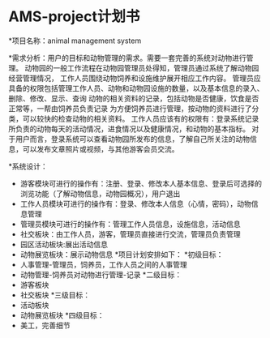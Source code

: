 # AMS-project计划书
*项目名称：animal management system

*需求分析：用户的目标和动物管理的需求。需要一套完善的系统对动物进行管理。
动物园的一般工作流程在动物园管理员处得知，管理员通过系统了解动物园经营管理情况，
工作人员围绕动物饲养和设施维护展开相应工作内容。
管理员应具备的权限包括管理工作人员、动物和动物园设施的数量，以及基本信息的录入、删除、修改、显示、查询
动物的相关资料的记录，包括动物是否健康，饮食是否正常等，一帮由饲养员负责记录
为方便饲养员进行管理，按动物的资料进行了分类，可以较快的检查动物的相关资料。
工作人员应该有的权限有：登录系统记录所负责的动物每天的活动情况，进食情况以及健康情况，和动物的基本指标。
对于用户而言，登录系统可以查看动物园所发布的信息，了解自己所关注的动物信息，可以发布文章照片或视频，与其他游客会员交流。

*系统设计：
* 游客模块可进行的操作有：注册、登录、修改本人基本信息、登录后可选择的浏览功能（了解动物信息，动物园概况），用户退出
* 工作人员模块可进行的操作有：登录、修改本人信息（心情，密码），动物信息管理
* 管理员模块可进行的操作有：管理工作人员信息，设施信息，活动信息
* 社交板块：由工作人员，游客，管理员直接进行交流，管理员负责管理
* 园区活动板块:展出活动信息
* 动物展览板块：展示动物信息
*项目计划安排如下：
*初级目标：
* 人事管理-管理员，饲养员，工作人员之间的人事管理
* 动物管理-饲养员对动物进行管理-记录
*二级目标：
* 游客板块
* 社交板块
*三级目标：
* 活动板块
* 动物展览板块
*四级目标：
* 美工，完善细节
 



